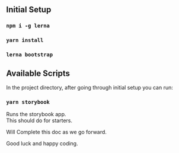 ## Initial Setup

### `npm i -g lerna`
### `yarn install`
### `lerna bootstrap` 

## Available Scripts

In the project directory, after going through initial setup you can run:

### `yarn storybook`

Runs the storybook app.<br>
This should do for starters.


Will Complete this doc as we go forward.

Good luck and happy coding.